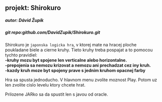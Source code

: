 ## projekt: Shirokuro

##### autor: Dávid Župík

##### git repo:github.com/DavidZupik/Shirokuro.git

Shirokuro je `japonska logicka hra`,
v ktorej mate na hracej ploche poukladane biele a cierne kruhy.
Tieto kruhy treba pospajat a to pomocou tychto pravidiel:
<br><b>-kruhy mozu byt spojene len verticalne alebo horizontalne.</b> 
<br><b>-prepojenia sa nemozu krizovat a nemozu ani prechadzat cez iny kruh.</b> 
<br><b>-kazdy kruh moze byt spojeny prave s jednim kruhom opacnej farby</b>

Hra sa spusta jednoducho. V hlavnom menu zvolite moznost Play.
Potom uz len zvolite cislo levelu ktory chcete hrat.

Prilozene JARko sa da spustit len s javou od oracle.
